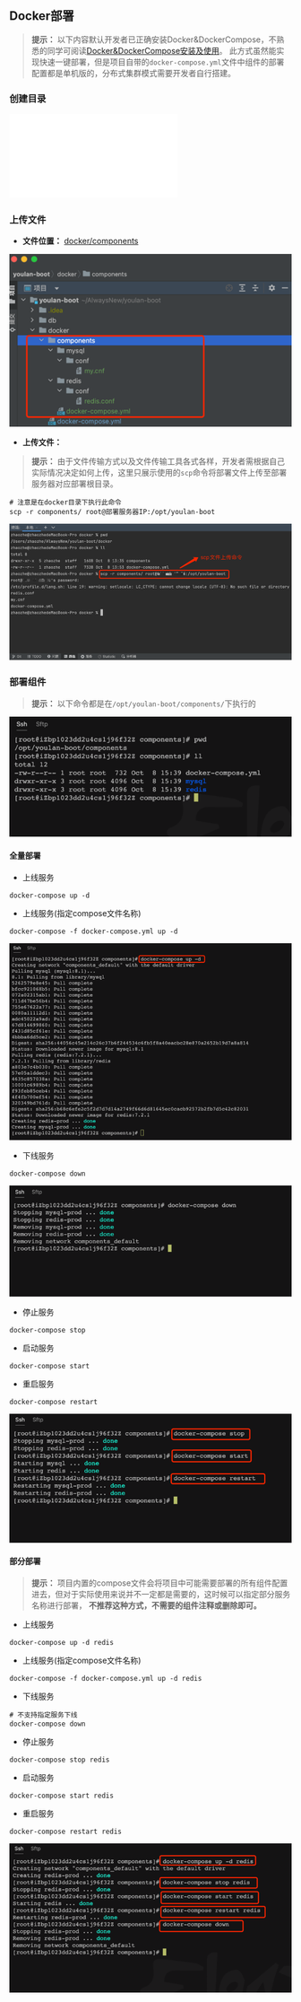 ## Docker部署

> **提示：** 以下内容默认开发者已正确安装Docker&DockerCompose，不熟悉的同学可阅读[Docker&DockerCompose安装及使用](/docs/home/project-deploy-question.md?id=Docker&DockerCompose安装及使用)。
> 此方式虽然能实现快速一键部署，但是项目自带的`docker-compose.yml`文件中组件的部署配置都是单机版的，分布式集群模式需要开发者自行搭建。

### 创建目录
![create-home](project-deploy-create-home.md ":include")

### 上传文件

* **文件位置：** [docker/components](https://gitee.com/dgxdks/youlan-boot/tree/master/docker/components)

<img src="assets/img/home/docker-deploy-cmpt-file.png">

* **上传文件：**

> **提示：** 由于文件传输方式以及文件传输工具各式各样，开发者需根据自己实际情况决定如何上传，这里只展示使用的`scp`命令将部署文件上传至部署服务器对应部署根目录。

```shell
# 注意是在docker目录下执行此命令
scp -r components/ root@部署服务器IP:/opt/youlan-boot

```

<img src="assets/img/home/docker-deploy-cmpt-upload.png">

### 部署组件

> **提示：** 以下命令都是在`/opt/youlan-boot/components/`下执行的

<img src="assets/img/home/docker-deploy-cmpt-execute.png">

#### 全量部署

* 上线服务

```shell
docker-compose up -d
```

* 上线服务(指定compose文件名称)

```shell
docker-compose -f docker-compose.yml up -d
```

<img src="assets/img/home/docker-deploy-cmpt-up.png">

* 下线服务

```shell
docker-compose down
```

<img src="assets/img/home/docker-deploy-cmpt-down.png">

* 停止服务

```shell
docker-compose stop
```

* 启动服务

```shell
docker-compose start
```

* 重启服务

```shell
docker-compose restart
```

<img src="assets/img/home/docker-deploy-cmpt-start.png">

#### 部分部署

> **提示：** 项目内置的compose文件会将项目中可能需要部署的所有组件配置进去，但对于实际使用来说并不一定都是需要的，这时候可以指定部分服务名称进行部署，
> **不推荐这种方式，不需要的组件注释或删除即可。**

* 上线服务

```shell
docker-compose up -d redis
```

* 上线服务(指定compose文件名称)

```shell
docker-compose -f docker-compose.yml up -d redis
```

* 下线服务

```shell
# 不支持指定服务下线
docker-compose down
```

* 停止服务

```shell
docker-compose stop redis
```

* 启动服务

```shell
docker-compose start redis
```

* 重启服务

```shell
docker-compose restart redis
```

<img src="assets/img/home/docker-deploy-cmpt-sub-start.png">